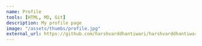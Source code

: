 ```yaml
---
name: Profile  
tools: [HTML, MD, Git]
description: My profile page
image: "/assets/thumbs/profile.jpg"
external_url: https://github.com/harshvarddhantiwari/harshvarddhantiwari.github.io/
---
```


